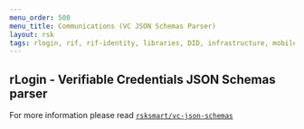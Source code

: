 ```yaml
---
menu_order: 500
menu_title: Communications (VC JSON Schemas Parser)
layout: rsk
tags: rlogin, rif, rif-identity, libraries, DID, infrastructure, mobile, protocols, mvp, design, rbtc, defi, decentralized, quick-start, guides, tutorial, networks, dapps, tools, rootstock, rsk, ethereum, smart-contracts, install, get-started, how-to, mainnet, testnet, contracts, wallets, web3, crypto
---
```


## rLogin - Verifiable Credentials JSON Schemas parser

For more information please read [`rsksmart/vc-json-schemas`](https://github.com/rsksmart/vc-json-schemas-parser)
